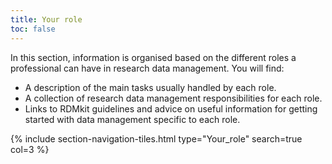 ```yaml
---
title: Your role
toc: false
---
```


In this section, information is organised based on the different roles a professional can have in research data management. You will find:
- A description of the main tasks usually handled by each role.
- A collection of research data management responsibilities for each role.
- Links to RDMkit guidelines and advice on useful information for getting started with data management specific to each role.




{% include section-navigation-tiles.html type="Your_role" search=true col=3 %}
